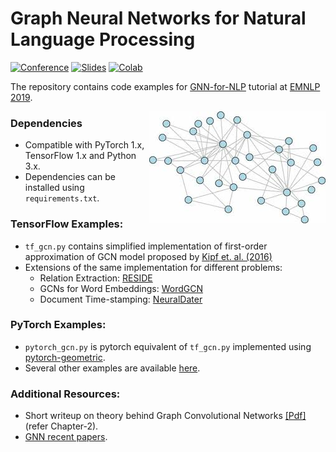 # Graph Neural Networks for Natural Language Processing

[![Conference](http://img.shields.io/badge/EMNLP-2019-4b44ce.svg)](https://www.emnlp-ijcnlp2019.org/program/tutorials/)
[![Slides](http://img.shields.io/badge/slides-pdf-red.svg)](https://shikhar-vashishth.github.io/assets/pdf/emnlp19_tutorial.pdf)
[![Colab](http://img.shields.io/badge/colab-run-yellow.svg)](https://drive.google.com/drive/u/0/folders/1ljM-k34uYyI3Sp3IYGiZp_i5X1TgaYl1)

The repository contains code examples for [GNN-for-NLP](https://www.emnlp-ijcnlp2019.org/program/tutorials/) tutorial at [EMNLP 2019](https://www.emnlp-ijcnlp2019.org/).

<img align="right"  src="./graph.jpeg">

### Dependencies

- Compatible with PyTorch 1.x, TensorFlow 1.x and Python 3.x.
- Dependencies can be installed using `requirements.txt`.

### TensorFlow Examples:

* `tf_gcn.py` contains simplified implementation of first-order approximation of GCN model proposed by [Kipf et. al. (2016)](https://arxiv.org/abs/1609.02907)
* Extensions of the same implementation for different problems:
  * Relation Extraction: [RESIDE](https://github.com/malllabiisc/RESIDE)
  * GCNs for Word Embeddings: [WordGCN](https://github.com/malllabiisc/WordGCN)
  * Document Time-stamping: [NeuralDater](https://github.com/malllabiisc/NeuralDater)

### PyTorch Examples:

* `pytorch_gcn.py` is pytorch equivalent of `tf_gcn.py` implemented using [pytorch-geometric](https://github.com/rusty1s/pytorch_geometric). 
* Several other examples are available [here](https://github.com/rusty1s/pytorch_geometric/tree/master/examples). 

### Additional Resources:

* Short writeup on theory behind Graph Convolutional Networks [[Pdf]](https://shikhar-vashishth.github.io/assets/pdf/phd_thesis.pdf) (refer Chapter-2).
* [GNN recent papers](https://github.com/naganandy/graph-based-deep-learning-literature).
